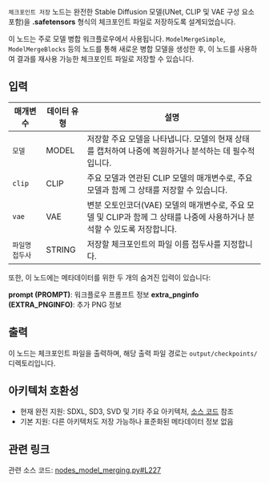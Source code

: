 `체크포인트 저장` 노드는 완전한 Stable Diffusion 모델(UNet, CLIP 및 VAE 구성 요소 포함)을 **.safetensors** 형식의 체크포인트 파일로 저장하도록 설계되었습니다.

이 노드는 주로 모델 병합 워크플로우에서 사용됩니다. `ModelMergeSimple`, `ModelMergeBlocks` 등의 노드를 통해 새로운 병합 모델을 생성한 후, 이 노드를 사용하여 결과를 재사용 가능한 체크포인트 파일로 저장할 수 있습니다.

## 입력

| 매개변수 | 데이터 유형 | 설명 |
|----------|------------|------|
| `모델` | MODEL | 저장할 주요 모델을 나타냅니다. 모델의 현재 상태를 캡처하여 나중에 복원하거나 분석하는 데 필수적입니다. |
| `clip` | CLIP | 주요 모델과 연관된 CLIP 모델의 매개변수로, 주요 모델과 함께 그 상태를 저장할 수 있습니다. |
| `vae` | VAE | 변분 오토인코더(VAE) 모델의 매개변수로, 주요 모델 및 CLIP과 함께 그 상태를 나중에 사용하거나 분석할 수 있도록 저장합니다. |
| `파일명 접두사` | STRING | 저장할 체크포인트의 파일 이름 접두사를 지정합니다. |

또한, 이 노드에는 메타데이터를 위한 두 개의 숨겨진 입력이 있습니다:

**prompt (PROMPT)**: 워크플로우 프롬프트 정보
**extra_pnginfo (EXTRA_PNGINFO)**: 추가 PNG 정보

## 출력

이 노드는 체크포인트 파일을 출력하며, 해당 출력 파일 경로는 `output/checkpoints/` 디렉토리입니다.

## 아키텍처 호환성

- 현재 완전 지원: SDXL, SD3, SVD 및 기타 주요 아키텍처, [소스 코드](https://github.com/comfyanonymous/ComfyUI/blob/master/comfy_extras/nodes_model_merging.py#L176-L189) 참조
- 기본 지원: 다른 아키텍처도 저장 가능하나 표준화된 메타데이터 정보 없음

## 관련 링크

관련 소스 코드: [nodes_model_merging.py#L227](https://github.com/comfyanonymous/ComfyUI/blob/master/comfy_extras/nodes_model_merging.py#L227)
